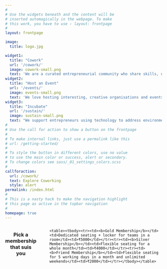 ```yaml
---
#
# Use the widgets beneath and the content will be
# inserted automagically in the webpage. To make
# this work, you have to use › layout: frontpage
#
layout: frontpage

image:
  title: logo.jpg

widget1:
  title: "Cowork"
  url: '/cowork/'
  image: cowork-small.png
  text: 'We are a curated entrepreneurial community who share skills, networks and knowledge within a well laid out coworking space in central Bangalore. Join us to collaborate and help each other build stronger ventures.'
widget2:
  title: "Host an Event"
  url: '/events/'
  image: events-small.png
  text: 'We love hosting interesting, creative organisations and events. We offer free space to meetups and other free events targeting the entrepreneurial ecosystem. Get in touch if you need a central location to host your audience!'
widget3:
  title: "Incubate"
  url: '/sustain/'
  image: sustain-small.png
  text: "We support entrepreneurs using technology to address environmental challenges with free coworking space and access to technology platforms, mentors and partners. Apply to solve real world problems around us."
#
# Use the call for action to show a button on the frontpage
#
# To make internal links, just use a permalink like this
# url: /getting-started/
#
# To style the button in different colors, use no value
# to use the main color or success, alert or secondary.
# To change colors see sass/_01_settings_colors.scss
#
callforaction:
  url: /cowork/
  text: Explore Coworking
  style: alert
permalink: /index.html
#
# This is a nasty hack to make the navigation highlight
# this page as active in the topbar navigation
#
homepage: true
---
```


<div class="small-6 large-centered columns">
	<h3 id="coworking-pricing" align="center">Pick a membership that suis you</h3>
	<br>

	<table><tbody><tr><td><b>Gold Membership</b></td><td>Dedicated seating + locker for teams in a room</td><td>₹5000</td></tr><tr><td><b>Silver Membership</b></td><td>Flexible seating for a whole month</td><td>₹4000</td></tr><tr><td><b>Friend Membership</b></td><td>Flexible seating for 5 working days in a month and unlimited weekends</td><td>₹2000</td></tr></tbody></table>

</div>
